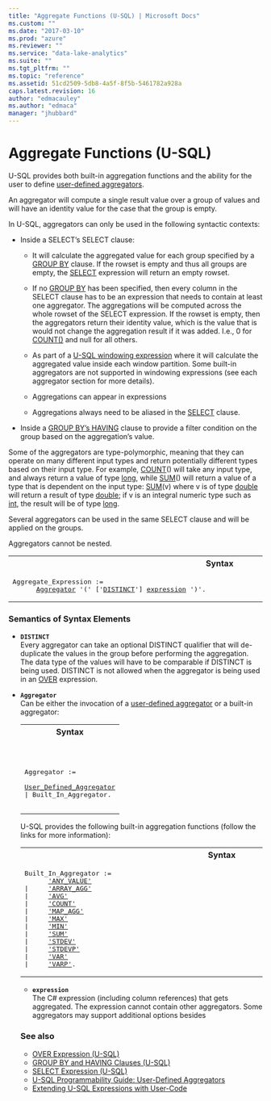 ```yaml
---
title: "Aggregate Functions (U-SQL) | Microsoft Docs"
ms.custom: ""
ms.date: "2017-03-10"
ms.prod: "azure"
ms.reviewer: ""
ms.service: "data-lake-analytics"
ms.suite: ""
ms.tgt_pltfrm: ""
ms.topic: "reference"
ms.assetid: 51cd2509-5db8-4a5f-8f5b-5461782a928a
caps.latest.revision: 16
author: "edmacauley"
ms.author: "edmaca"
manager: "jhubbard"
---
```

# Aggregate Functions (U-SQL)
U-SQL provides both built-in aggregation functions and the ability for the user to define [user-defined aggregators](https://docs.microsoft.com/azure/data-lake-analytics/data-lake-analytics-u-sql-programmability-guide#user-defined-aggregates--udagg).  

An aggregator will compute a single result value over a group of values and will have an identity value for the case that the group is empty. 

In U-SQL, aggregators can only be used in the following syntactic contexts: 

* Inside a SELECT’s SELECT clause:
  * It will calculate the aggregated value for each group specified by a [GROUP BY](../USQL/group-by-and-having-clauses-u-sql.md) clause. If the rowset is empty and thus all groups are empty, the [SELECT](../USQL/select-expression-u-sql.md) expression will return an empty rowset. 

  * If no [GROUP BY](../USQL/group-by-and-having-clauses-u-sql.md) has been specified, then every column in the SELECT clause has to be an expression that needs to contain at least one aggregator. The aggregations will be computed across the whole rowset of the SELECT expression. If the rowset is empty, then the aggregators return their identity value, which is the value that is would not change the aggregation result if it was added. I.e., 0 for [COUNT()](../USQL/count-u-sql.md) and null for all others.

  * As part of a [U-SQL windowing expression](../USQL/over-expression-u-sql.md) where it will calculate the aggregated value inside each window partition. Some built-in aggregators are not supported in windowing expressions (see each aggregator section for more details). 

  * Aggregations can appear in expressions 

  * Aggregations always need to be aliased in the [SELECT](../USQL/select-expression-u-sql.md) clause. 
  
* Inside a [GROUP BY’s HAVING](../USQL/group-by-and-having-clauses-u-sql.md) clause to provide a filter condition on the group based on the aggregation’s value. 
 
Some of the aggregators are type-polymorphic, meaning that they can operate on many different input types and return potentially different types based on their input type. For example, [COUNT](../USQL/count-u-sql.md)() will take any input type, and always return a value of type [long](../USQL/numeric-types-and-literals.md), while [SUM](../USQL/sum-u-sql.md)() will return a value of a type that is dependent on the input type: [SUM](../USQL/sum-u-sql.md)(v) where v is of type [double](../USQL/numeric-types-and-literals.md) will return a result of type [double](../USQL/numeric-types-and-literals.md); if v is an integral numeric type such as [int](../USQL/numeric-types-and-literals.md), the result will be of type [long](../USQL/numeric-types-and-literals.md). 

Several aggregators can be used in the same SELECT clause and will be applied on the groups. 

Aggregators cannot be nested. 

<table><th>Syntax</th><tr><td><pre>
Aggregate_Expression :=                                                                                  
      <a href="#aggr">Aggregator</a> '(' ['<a href="#dist">DISTINCT</a>'] <a href="#exp">expression</a> ')'. 
</pre></td></tr></table>

### Semantics of Syntax Elements 
* <a name="dist"></a>**`DISTINCT`**  
Every aggregator can take an optional DISTINCT qualifier that will de-duplicate the values in the group before performing the aggregation. The data type of the values will have to be comparable if DISTINCT is being used. DISTINCT is not allowed when the aggregator is being used in an [OVER](../USQL/over-expression-u-sql.md) expression.

* <a name="aggr"></a>**`Aggregator`**  
Can be either the invocation of a [user-defined aggregator](https://docs.microsoft.com/azure/data-lake-analytics/data-lake-analytics-u-sql-programmability-guide#user-defined-aggregates--udagg) or a built-in aggregator: 

  <table><th>Syntax</th><tr><td><pre>
Aggregator :=                                                                                       
      <a href="https://docs.microsoft.com/azure/data-lake-analytics/data-lake-analytics-u-sql-programmability-guide#user-defined-aggregates--udagg">User_Defined_Aggregator</a> | Built_In_Aggregator. 
</pre></td></tr></table>

  U-SQL provides the following built-in aggregation functions (follow the links for more information): 

  <table><th>Syntax</th><tr><td><pre>
Built_In_Aggregator :=                                                                              
      <a href="any-value-u-sql.md">'ANY_VALUE'</a>
|     <a href="array-agg-u-sql.md">'ARRAY_AGG'</a> 
|     <a href="avg-u-sql.md">'AVG'</a> 
|     <a href="count-u-sql.md">'COUNT'</a> 
|     <a href="map-agg-u-sql.md">'MAP_AGG'</a> 
|     <a href="max-u-sql.md">'MAX'</a> 
|     <a href="min-u-sql.md">'MIN'</a> 
|     <a href="sum-u-sql.md">'SUM'</a> 
|     <a href="stdev-u-sql.md">'STDEV'</a> 
|     <a href="stdevp-u-sql.md">'STDEVP'</a> 
|     <a href="var-u-sql.md">'VAR'</a> 
|     <a href="varp-u-sql.md">'VARP'</a>.
</pre></td></tr></table>

* <a name="exp"></a>**`expression`**  
The C# expression (including column references) that gets aggregated. The expression cannot contain other aggregators. Some aggregators may support additional options besides 

### See also 
* [OVER Expression (U-SQL)](../USQL/over-expression-u-sql.md) 
* [GROUP BY and HAVING Clauses (U-SQL)](../USQL/group-by-and-having-clauses-u-sql.md)
* [SELECT Expression (U-SQL)](../USQL/select-expression-u-sql.md)
* [U-SQL Programmability Guide: User-Defined Aggregators](https://docs.microsoft.com/azure/data-lake-analytics/data-lake-analytics-u-sql-programmability-guide#user-defined-aggregates--udagg)
* [Extending U-SQL Expressions with User-Code](../USQL/extending-u-sql-expressions-with-user-code.md)  
